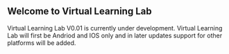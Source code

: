 ## Welcome to Virtual Learning Lab

Virtual Learning Lab V0.01 is currently under development.
Virtual Learning Lab will first be Andriod and IOS only and in later updates support for other platforms will be added.
